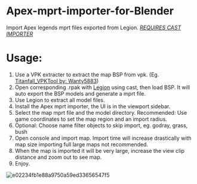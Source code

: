 # Apex-mprt-importer-for-Blender
Import Apex legends mprt files exported from Legion.  [*REQUIRES CAST IMPORTER*](https://github.com/dtzxporter/cast)

# Usage:
1. Use a VPK extracter to extract the map BSP from vpk. (Eg. [Titanfall_VPKTool by: Wanty5883](https://github.com/Wanty5883/Titanfall2/blob/master/tools/Titanfall_VPKTool3.4_Portable.zip))
2. Open corresponding .rpak with [Legion](https://wiki.modme.co/wiki/apps/Legion.html) using cast, then load BSP. It will auto export the BSP models and generate a mprt file.
3. Use Legion to extract all model files.
4. Install the Apex mprt importer, the UI is in the viewport sidebar.
5. Select the map mprt file and the model directory. Recommended: Use game coordinates to set the map region and an import radius.
6. Optional: Choose name filter objects to skip import, eg. godray, grass, bush
7. Open console and import map. Import time will increase drastically with map size importing full large maps not recommended.
8. When the map is imported it will be very large, increase the view clip distance and zoom out to see map.
9. Enjoy.


![e02234fb1e88a9750a59ed33656547f5](https://user-images.githubusercontent.com/38115052/143941621-03ecee92-d015-4133-9c09-cf6014160c9c.png)
